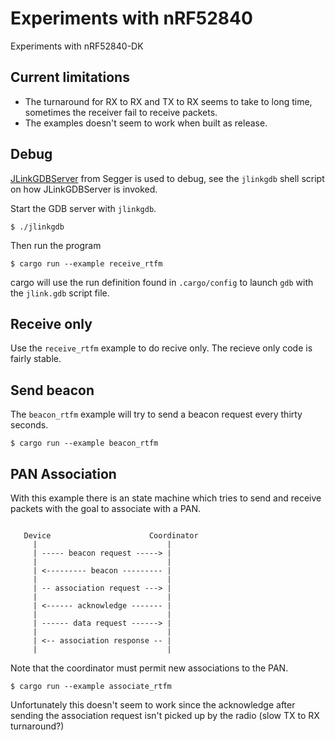 # Experiments with nRF52840

Experiments with nRF52840-DK

## Current limitations

 * The turnaround for RX to RX and TX to RX seems to take to long time,
   sometimes the receiver fail to receive packets.
 * The examples doesn't seem to work when built as release.

## Debug

[JLinkGDBServer] from Segger is used to debug, see the `jlinkgdb` shell script
on how JLinkGDBServer is invoked.

Start the GDB server with `jlinkgdb`.

```
$ ./jlinkgdb
```

Then run the program

```
$ cargo run --example receive_rtfm
```

cargo will use the run definition found in `.cargo/config` to launch `gdb` with
the `jlink.gdb` script file.

## Receive only

Use the `receive_rtfm` example to do recive only. The recieve only code is
fairly stable.

## Send beacon

The `beacon_rtfm` example will try to send a beacon request every thirty
seconds.

```
$ cargo run --example beacon_rtfm
```

## PAN Association

With this example there is an state machine which tries to send and receive
packets with the goal to associate with a PAN.

```text

   Device                      Coordinator
     |                             |
     | ----- beacon request -----> |
     |                             |
     | <--------- beacon --------- |
     |                             |
     | -- association request ---> |
     |                             |
     | <------ acknowledge ------- |
     |                             |
     | ------ data request ------> |
     |                             |
     | <-- association response -- |
     |                             |
```

Note that the coordinator must permit new associations to the PAN.

```
$ cargo run --example associate_rtfm
```

Unfortunately this doesn't seem to work since the acknowledge after sending
the association request isn't picked up by the radio (slow TX to RX
turnaround?)

[JLinkGDBServer]:https://www.segger.com/products/debug-probes/j-link/tools/j-link-gdb-server/about-j-link-gdb-server/
